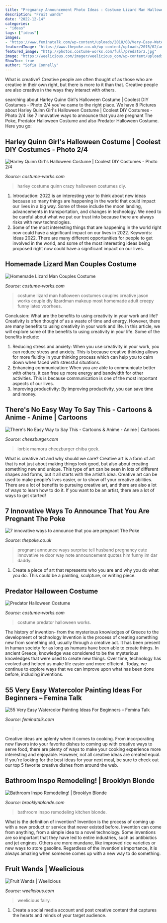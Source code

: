 ```yaml
---
title: "Pregnancy Announcement Photo Ideas : Costume Lizard Man Halloween Costumes Couples Creative Jason Works Couple Diy Lizardman Makeup Most Homemade Adult Creepy Funny Latex Voorhees"
description: "Fruit wands"
date: "2022-12-14"
categories:
- "ideas"
tags: ["ideas"]
images:
- "https://www.feminatalk.com/wp-content/uploads/2018/08/Very-Easy-Watercolor-Painting-Ideas-for-beginners00002.jpg"
featuredImage: "https://www.thepoke.co.uk/wp-content/uploads/2015/02/announce.jpg"
featured_image: "http://photos.costume-works.com/full/predator2.jpg"
image: "https://weelicious.com/imager/weelicious_com/wp-content/uploads/2012/03/Fruit-Wands_4bc69d0481021c299b9329d2b470c61d.jpg"
ShowToc: true
author: "Sofia Connelly"
---
```



What is creative?
Creative people are often thought of as those who are creative in their own right, but there is more to it than that. Creative people are also creative in the ways they interact with others.

	

		
searching about Harley Quinn Girl&#039;s Halloween Costume | Coolest DIY Costumes - Photo 2/4 you've came to the right place. We have 8 Pictures about Harley Quinn Girl&#039;s Halloween Costume | Coolest DIY Costumes - Photo 2/4 like 7 innovative ways to announce that you are pregnant The Poke, Predator Halloween Costume and also Predator Halloween Costume. Here you go:
		
    
## Harley Quinn Girl&#039;s Halloween Costume | Coolest DIY Costumes - Photo 2/4

<img loading=lazy src="https://photos.costume-works.com/full/harley_quinn62.jpg" onerror="this.onerror=null;this.src='https://tse2.mm.bing.net/th?id=OIP.iZvMzSwrjJBBUgmBqi32fQHaKG&amp;pid=15.1';" alt="Harley Quinn Girl&#039;s Halloween Costume | Coolest DIY Costumes - Photo 2/4">

_Source: costume-works.com_

>harley costume quinn crazy halloween costumes diy. 

	

1) Introduction: 2022 is an interesting year to think about new ideas because so many things are happening in the world that could impact our lives in a big way. Some of these include the moon landing, advancements in transportation, and changes in technology. We need to be careful about what we put our trust into because there are always risks with new technologies.
2) Some of the most interesting things that are happening in the world right now could have a significant impact on our lives in 2022. Keywords: Ideas 2022. There are many different opportunities for people to get involved in the world, and some of the most interesting ideas being proposed right now could have a significant impact on our lives.

    
## Homemade Lizard Man Couples Costume

<img loading=lazy src="https://photos.costume-works.com/full/lizard_man.jpg" onerror="this.onerror=null;this.src='https://tse4.mm.bing.net/th?id=OIP.9in-8nQuKma_CyZ-fdSAbwHaKe&amp;pid=15.1';" alt="Homemade Lizard Man Couples Costume">

_Source: costume-works.com_

>costume lizard man halloween costumes couples creative jason works couple diy lizardman makeup most homemade adult creepy funny latex voorhees. 

	

Conclusion: What are the benefits to using creativity in your work and life?
Creativity is often thought of as a waste of time and energy. However, there are many benefits to using creativity in your work and life. In this article, we will explore some of the benefits to using creativity in your life. Some of the benefits include: 
1) Reducing stress and anxiety: When you use creativity in your work, you can reduce stress and anxiety. This is because creative thinking allows for more fluidity in your thinking process which can help you to calm down when faced with stressful situations. 
2) Enhancing communication: When you are able to communicate better with others, it can free up more energy and bandwidth for other activities. This is because communication is one of the most important aspects of our lives. 
3) Improving productivity: By improving productivity, you can save time and money.

    
## There&#039;s No Easy Way To Say This - Cartoons &amp; Anime - Anime | Cartoons

<img loading=lazy src="https://i.chzbgr.com/original/8361322240/h63E42CF8/pregnancy-announcement-anime-sailor-moon-8361322240" onerror="this.onerror=null;this.src='https://tse4.mm.bing.net/th?id=OIP.XB90qDujgK5pMXm-IkRE4gHaKH&amp;pid=15.1';" alt="There&#039;s No Easy Way to Say This - Cartoons &amp; Anime - Anime | Cartoons">

_Source: cheezburger.com_

>iorbix mamoru cheezburger chiba geek. 

	

What is creative art and why should we care?
Creative art is a form of art that is not just about making things look good, but also about creating something new and unique. This type of art can be seen in lots of different shapes and forms, but it all starts with the artist’s idea. Creative art can be used to make people’s lives easier, or to show off your creative abilities. There are a lot of benefits to pursuing creative art, and there are also a lot of ways to learn how to do it. If you want to be an artist, there are a lot of ways to get started!

    
## 7 Innovative Ways To Announce That You Are Pregnant The Poke

<img loading=lazy src="https://www.thepoke.co.uk/wp-content/uploads/2015/02/announce.jpg" onerror="this.onerror=null;this.src='https://tse2.mm.bing.net/th?id=OIP.wW_kg2aDCfYTfdRJs6CtfAHaJ6&amp;pid=15.1';" alt="7 innovative ways to announce that you are pregnant The Poke">

_Source: thepoke.co.uk_

>pregnant announce ways surprise tell husband pregnancy cute innovative re door way note announcement quotes him funny im dar daddy. 

	

1. Create a piece of art that represents who you are and why you do what you do. This could be a painting, sculpture, or writing piece. 

    
## Predator Halloween Costume

<img loading=lazy src="http://photos.costume-works.com/full/predator2.jpg" onerror="this.onerror=null;this.src='https://tse3.mm.bing.net/th?id=OIP.DOE7njN5jScjq4E9vlt-BgHaK5&amp;pid=15.1';" alt="Predator Halloween Costume">

_Source: costume-works.com_

>costume predator halloween works. 

	

The history of invention- from the mysterious knowledges of Greece to the development of technology
Invention is the process of creating something new from something old, usually through a creative act. It has been present in human society for as long as humans have been able to create things. In ancient Greece, knowledge was considered to be the mysterious knowledges that were used to create new things. Over time, technology has evolved and helped us make life easier and more efficient. Today, we continue to explore ways that we can improve upon what has been done before, including inventions.

    
## 55 Very Easy Watercolor Painting Ideas For Beginners – Femina Talk

<img loading=lazy src="https://www.feminatalk.com/wp-content/uploads/2018/08/Very-Easy-Watercolor-Painting-Ideas-for-beginners00002.jpg" onerror="this.onerror=null;this.src='https://tse4.mm.bing.net/th?id=OIP.ohjgvPs_VJfWpOy9Ot9rdAHaLH&amp;pid=15.1';" alt="55 Very Easy Watercolor Painting Ideas For Beginners – Femina Talk">

_Source: feminatalk.com_

>. 

	

Creative ideas are aplenty when it comes to cooking. From incorporating new flavors into your favorite dishes to coming up with creative ways to serve food, there are plenty of ways to make your cooking experience more interesting and enjoyable. However, not all creative ideas are created equal. If you're looking for the best ideas for your next meal, be sure to check out our top 5 favorite creative dishes from around the web.

    
## Bathroom Inspo Remodeling! | Brooklyn Blonde

<img loading=lazy src="http://www.brooklynblonde.com/wp-content/uploads/2018/05/fa26c9ee2877600a27da7c35352c58da.jpg" onerror="this.onerror=null;this.src='https://tse2.mm.bing.net/th?id=OIP.2drnRS_ByqxKqctFQzVEFwDwEs&amp;pid=15.1';" alt="Bathroom Inspo Remodeling! | Brooklyn Blonde">

_Source: brooklynblonde.com_

>bathroom inspo remodeling kitchen blonde. 

	

What is the definition of invention?
Invention is the process of coming up with a new product or service that never existed before. Invention can come from anything, from a simple idea to a novel technology. Some inventions are so important that they have led to entire industries, such as antibiotics and jet engines. Others are more mundane, like improved rice varieties or new ways to store gasoline. Regardless of the invention's importance, it is always amazing when someone comes up with a new way to do something.

    
## Fruit Wands | Weelicious

<img loading=lazy src="https://weelicious.com/imager/weelicious_com/wp-content/uploads/2012/03/Fruit-Wands_4bc69d0481021c299b9329d2b470c61d.jpg" onerror="this.onerror=null;this.src='https://tse1.mm.bing.net/th?id=OIP.5CwfPEMPv1X_bMk9ahcYhwHaJ4&amp;pid=15.1';" alt="Fruit Wands | Weelicious">

_Source: weelicious.com_

>weelicious fairy. 

	

1. Create a social media account and post creative content that captures the hearts and minds of your target audience.

